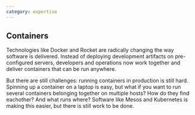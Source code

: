 ```yaml
---
category: expertise
---
```

## Containers

Technologies like Docker and Rocket are radically changing the way software is delivered. Instead of deploying development artifacts on pre-configured servers, developers and operations now work together and deliver containers that can be run anywhere.

But there are still challenges: running containers in production is still hard. Spinning up a container on a laptop is easy, but what if you want to run several containers belonging together on multiple hosts? How do they find eachother? And what runs where? Software like Mesos and Kubernetes is making this easier, but there is still work to be done.